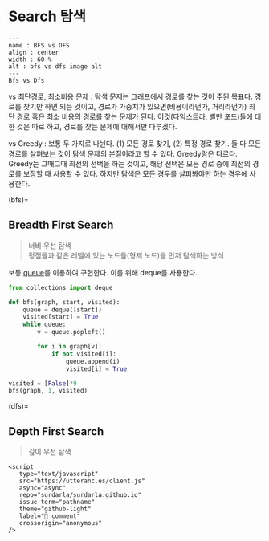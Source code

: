 # Search 탐색

```{figure} ../../images/bfsvsdfs.gif
---
name : BFS vs DFS
align : center
width : 60 %
alt : bfs vs dfs image alt
---
Bfs vs Dfs
```

vs 최단경로, 최소비용 문제
: 탐색 문제는 그래프에서 경로를 찾는 것이 주된 목표다. 경로를 찾기만 하면 되는 것이고, 경로가 가중치가 있으면(비용이라던가, 거리라던가) 최단 경로 혹은 최소 비용의 경로를 찾는 문제가 된다. 이것(다익스트라, 벨만 포드)들에 대한 것은 따로 하고, 경로를 찾는 문제에 대해서만 다루겠다.

vs Greedy
: 보통 두 가지로 나뉜다. (1) 모든 경로 찾기, (2) 특정 경로 찾기. 둘 다 모든 경로를 살펴보는 것이 탐색 문제의 본질이라고 할 수 있다. Greedy랑은 다르다. Greedy는 그때그때 최선의 선택을 하는 것이고, 해당 선택은 모든 경로 중에 최선의 경로를 보장할 때 사용할 수 있다. 하지만 탐색은 모든 경우를 살펴봐야만 하는 경우에 사용한다.

(bfs)=
## Breadth First Search

> 너비 우선 탐색\
> 정점들과 같은 레벨에 있는 노드들(형제 노드)을 먼저 탐색하는 방식

보통 [queue](queue)를 이용하여 구현한다. 이를 위해 deque를 사용한다.

```python
from collections import deque

def bfs(graph, start, visited):
    queue = deque([start])
    visited[start] = True
    while queue:
        v = queue.popleft()

        for i in graph[v]:
            if not visited[i]:
                queue.append(i)
                visited[i] = True

visited = [False]*9
bfs(graph, 1, visited)
```

(dfs)=
## Depth First Search
> 깊이 우선 탐색

```{raw} html
<script
   type="text/javascript"
   src="https://utteranc.es/client.js"
   async="async"
   repo="surdarla/surdarla.github.io"
   issue-term="pathname"
   theme="github-light"
   label="💬 comment"
   crossorigin="anonymous"
/>
```
